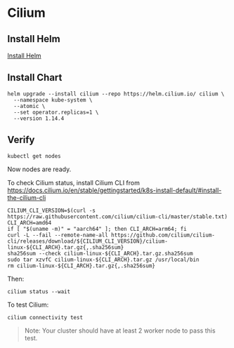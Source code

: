 # Cilium

## Install Helm

[Install Helm](./helm.md)

## Install Chart

```shell
helm upgrade --install cilium --repo https://helm.cilium.io/ cilium \
  --namespace kube-system \
  --atomic \
  --set operator.replicas=1 \
  --version 1.14.4
```

## Verify

```shell
kubectl get nodes
```

Now nodes are ready.

To check Cilium status, install Cilium CLI
from https://docs.cilium.io/en/stable/gettingstarted/k8s-install-default/#install-the-cilium-cli

```shell
CILIUM_CLI_VERSION=$(curl -s https://raw.githubusercontent.com/cilium/cilium-cli/master/stable.txt)
CLI_ARCH=amd64
if [ "$(uname -m)" = "aarch64" ]; then CLI_ARCH=arm64; fi
curl -L --fail --remote-name-all https://github.com/cilium/cilium-cli/releases/download/${CILIUM_CLI_VERSION}/cilium-linux-${CLI_ARCH}.tar.gz{,.sha256sum}
sha256sum --check cilium-linux-${CLI_ARCH}.tar.gz.sha256sum
sudo tar xzvfC cilium-linux-${CLI_ARCH}.tar.gz /usr/local/bin
rm cilium-linux-${CLI_ARCH}.tar.gz{,.sha256sum}
```

Then:

```shell
cilium status --wait
```

To test Cilium:

```shell
cilium connectivity test
```

> Note: Your cluster should have at least 2 worker node to pass this test.
